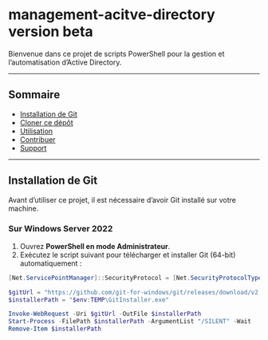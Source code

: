 # management-acitve-directory version beta
Bienvenue dans ce projet de scripts PowerShell pour la gestion et l’automatisation d’Active Directory.

---

## Sommaire

- [Installation de Git](#installation-de-git)  
- [Cloner ce dépôt](#cloner-ce-dépôt)  
- [Utilisation](#utilisation)  
- [Contribuer](#contribuer)  
- [Support](#support)

---

## Installation de Git

Avant d’utiliser ce projet, il est nécessaire d’avoir Git installé sur votre machine.

### Sur Windows Server 2022

1. Ouvrez **PowerShell en mode Administrateur**.
2. Exécutez le script suivant pour télécharger et installer Git (64-bit) automatiquement :

```powershell
[Net.ServicePointManager]::SecurityProtocol = [Net.SecurityProtocolType]::Tls12

$gitUrl = "https://github.com/git-for-windows/git/releases/download/v2.44.0.windows.1/Git-2.44.0-64-bit.exe"
$installerPath = "$env:TEMP\GitInstaller.exe"

Invoke-WebRequest -Uri $gitUrl -OutFile $installerPath
Start-Process -FilePath $installerPath -ArgumentList "/SILENT" -Wait
Remove-Item $installerPath
